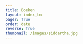 ```yaml
---
title: Boeken
layout: index_tn
pager: True
order: date
reverse: True
thumbnail: /images/siddartha.jpg
---
```



